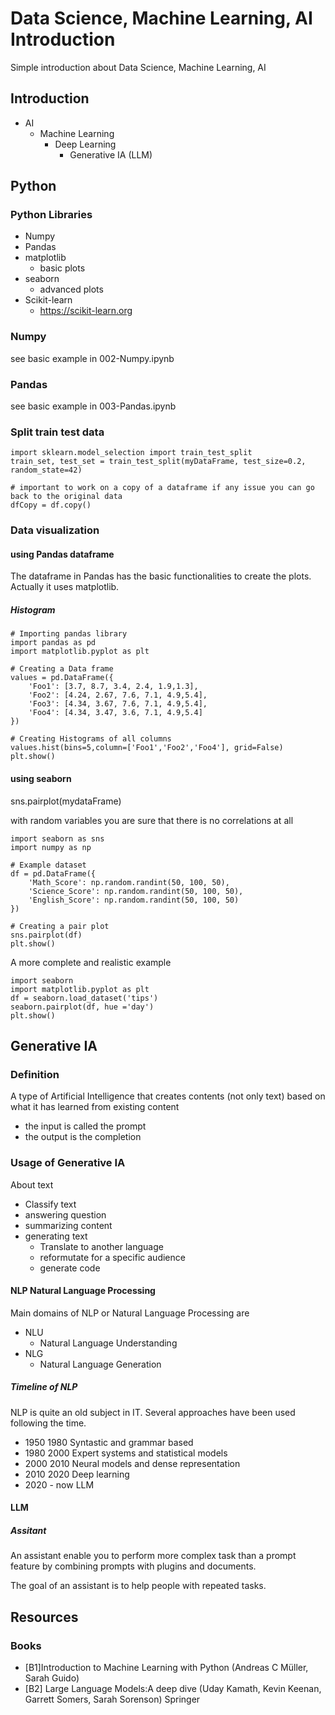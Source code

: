 # Data Science, Machine Learning, AI Introduction
Simple introduction about Data Science, Machine Learning, AI

## Introduction

* AI
  * Machine Learning
    * Deep Learning
      * Generative IA (LLM) 

## Python
### Python Libraries
* Numpy
* Pandas
* matplotlib
  * basic plots
* seaborn
  * advanced plots
* Scikit-learn
  * https://scikit-learn.org

### Numpy
see basic example in 002-Numpy.ipynb
### Pandas
see basic example in 003-Pandas.ipynb


### Split train test data

```
import sklearn.model_selection import train_test_split
train_set, test_set = train_test_split(myDataFrame, test_size=0.2, random_state=42)
```

```
# important to work on a copy of a dataframe if any issue you can go back to the original data
dfCopy = df.copy()
```

### Data visualization
#### using Pandas dataframe
The dataframe in Pandas has the basic functionalities to create the plots.
Actually it uses matplotlib.
##### Histogram
```
# Importing pandas library
import pandas as pd
import matplotlib.pyplot as plt

# Creating a Data frame
values = pd.DataFrame({
    'Foo1': [3.7, 8.7, 3.4, 2.4, 1.9,1.3],
    'Foo2': [4.24, 2.67, 7.6, 7.1, 4.9,5.4],
    'Foo3': [4.34, 3.67, 7.6, 7.1, 4.9,5.4],
    'Foo4': [4.34, 3.47, 3.6, 7.1, 4.9,5.4]
})

# Creating Histograms of all columns 
values.hist(bins=5,column=['Foo1','Foo2','Foo4'], grid=False)
plt.show()
```
#### using seaborn
sns.pairplot(mydataFrame)

with random variables you are sure that there is no correlations at all
```
import seaborn as sns
import numpy as np

# Example dataset
df = pd.DataFrame({
    'Math_Score': np.random.randint(50, 100, 50),
    'Science_Score': np.random.randint(50, 100, 50),
    'English_Score': np.random.randint(50, 100, 50)
})

# Creating a pair plot
sns.pairplot(df)
plt.show()
```

A more complete and realistic example
```
import seaborn
import matplotlib.pyplot as plt
df = seaborn.load_dataset('tips')
seaborn.pairplot(df, hue ='day')
plt.show()
```

## Generative IA
### Definition
A type of Artificial Intelligence that creates contents (not only text) based on what it has learned from existing content
* the input is called the prompt
* the output is the completion

### Usage of Generative IA
About text
* Classify text
* answering question
* summarizing content
* generating text
  * Translate to another language
  * reformutate for a specific audience
  * generate code
#### NLP Natural Language Processing
Main domains of NLP or Natural Language Processing are
* NLU
  * Natural Language Understanding
* NLG
  * Natural Language Generation

##### Timeline of NLP
NLP is quite an old subject in IT. Several approaches have been used following the time.
* 1950 1980 Syntastic and grammar based
* 1980 2000 Expert systems and statistical models
* 2000 2010 Neural models and dense representation
* 2010 2020 Deep learning
* 2020 - now LLM 

    
#### LLM
##### Assitant
An assistant enable you to perform more complex task than a prompt feature by combining prompts with plugins and documents.

The goal of an assistant is to help people with repeated tasks.

## Resources
### Books
* [B1]Introduction to Machine Learning with Python (Andreas C Müller, Sarah Guido)
* [B2] Large Language Models:A deep dive (Uday Kamath, Kevin Keenan, Garrett Somers, Sarah Sorenson) Springer
